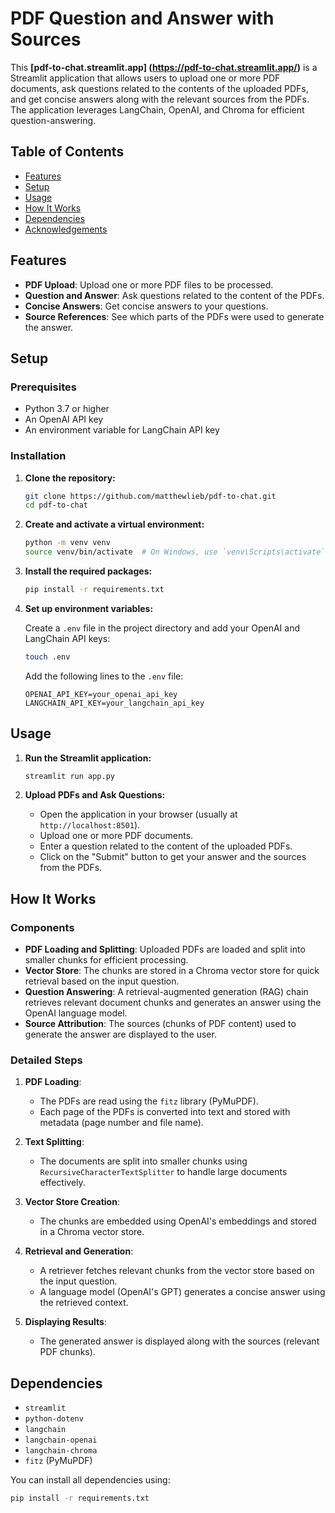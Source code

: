 # PDF Question and Answer with Sources

This **[pdf-to-chat.streamlit.app] (https://pdf-to-chat.streamlit.app/)** is a Streamlit application that allows users to upload one or more PDF documents, ask questions related to the contents of the uploaded PDFs, and get concise answers along with the relevant sources from the PDFs. The application leverages LangChain, OpenAI, and Chroma for efficient question-answering.

## Table of Contents

- [Features](#features)
- [Setup](#setup)
- [Usage](#usage)
- [How It Works](#how-it-works)
- [Dependencies](#dependencies)
- [Acknowledgements](#acknowledgements)

## Features

- **PDF Upload**: Upload one or more PDF files to be processed.
- **Question and Answer**: Ask questions related to the content of the PDFs.
- **Concise Answers**: Get concise answers to your questions.
- **Source References**: See which parts of the PDFs were used to generate the answer.

## Setup

### Prerequisites

- Python 3.7 or higher
- An OpenAI API key
- An environment variable for LangChain API key

### Installation

1. **Clone the repository:**

    ```bash
    git clone https://github.com/matthewlieb/pdf-to-chat.git
    cd pdf-to-chat
    ```

2. **Create and activate a virtual environment:**

    ```bash
    python -m venv venv
    source venv/bin/activate  # On Windows, use `venv\Scripts\activate`
    ```

3. **Install the required packages:**

    ```bash
    pip install -r requirements.txt
    ```

4. **Set up environment variables:**

    Create a `.env` file in the project directory and add your OpenAI and LangChain API keys:

    ```bash
    touch .env
    ```

    Add the following lines to the `.env` file:

    ```dotenv
    OPENAI_API_KEY=your_openai_api_key
    LANGCHAIN_API_KEY=your_langchain_api_key
    ```

## Usage

1. **Run the Streamlit application:**

    ```bash
    streamlit run app.py
    ```

2. **Upload PDFs and Ask Questions:**

    - Open the application in your browser (usually at `http://localhost:8501`).
    - Upload one or more PDF documents.
    - Enter a question related to the content of the uploaded PDFs.
    - Click on the "Submit" button to get your answer and the sources from the PDFs.

## How It Works

### Components

- **PDF Loading and Splitting**: Uploaded PDFs are loaded and split into smaller chunks for efficient processing.
- **Vector Store**: The chunks are stored in a Chroma vector store for quick retrieval based on the input question.
- **Question Answering**: A retrieval-augmented generation (RAG) chain retrieves relevant document chunks and generates an answer using the OpenAI language model.
- **Source Attribution**: The sources (chunks of PDF content) used to generate the answer are displayed to the user.

### Detailed Steps

1. **PDF Loading**:
    - The PDFs are read using the `fitz` library (PyMuPDF).
    - Each page of the PDFs is converted into text and stored with metadata (page number and file name).

2. **Text Splitting**:
    - The documents are split into smaller chunks using `RecursiveCharacterTextSplitter` to handle large documents effectively.

3. **Vector Store Creation**:
    - The chunks are embedded using OpenAI's embeddings and stored in a Chroma vector store.

4. **Retrieval and Generation**:
    - A retriever fetches relevant chunks from the vector store based on the input question.
    - A language model (OpenAI's GPT) generates a concise answer using the retrieved context.

5. **Displaying Results**:
    - The generated answer is displayed along with the sources (relevant PDF chunks).

## Dependencies

- `streamlit`
- `python-dotenv`
- `langchain`
- `langchain-openai`
- `langchain-chroma`
- `fitz` (PyMuPDF)

You can install all dependencies using:

```bash
pip install -r requirements.txt
